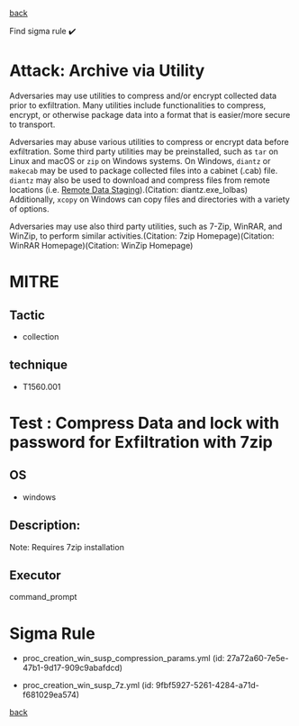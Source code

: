 
[back](../index.md)

Find sigma rule :heavy_check_mark: 

# Attack: Archive via Utility 

Adversaries may use utilities to compress and/or encrypt collected data prior to exfiltration. Many utilities include functionalities to compress, encrypt, or otherwise package data into a format that is easier/more secure to transport.

Adversaries may abuse various utilities to compress or encrypt data before exfiltration. Some third party utilities may be preinstalled, such as <code>tar</code> on Linux and macOS or <code>zip</code> on Windows systems. On Windows, <code>diantz</code> or <code> makecab</code> may be used to package collected files into a cabinet (.cab) file. <code>diantz</code> may also be used to download and compress files from remote locations (i.e. [Remote Data Staging](https://attack.mitre.org/techniques/T1074/002)).(Citation: diantz.exe_lolbas) Additionally, <code>xcopy</code> on Windows can copy files and directories with a variety of options.

Adversaries may use also third party utilities, such as 7-Zip, WinRAR, and WinZip, to perform similar activities.(Citation: 7zip Homepage)(Citation: WinRAR Homepage)(Citation: WinZip Homepage)

# MITRE
## Tactic
  - collection


## technique
  - T1560.001


# Test : Compress Data and lock with password for Exfiltration with 7zip
## OS
  - windows


## Description:
Note: Requires 7zip installation


## Executor
command_prompt

# Sigma Rule
 - proc_creation_win_susp_compression_params.yml (id: 27a72a60-7e5e-47b1-9d17-909c9abafdcd)

 - proc_creation_win_susp_7z.yml (id: 9fbf5927-5261-4284-a71d-f681029ea574)



[back](../index.md)

